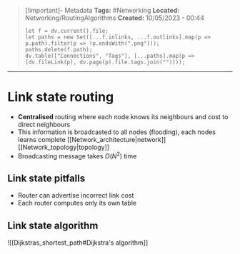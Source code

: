 > [!important]- Metadata
> **Tags:** #Networking 
> **Located:** Networking/RoutingAlgorithms
> **Created:** 10/05/2023 - 00:44
> ```dataviewjs
> let f = dv.current().file;
> let paths = new Set([...f.inlinks, ...f.outlinks].map(p => p.path).filter(p => !p.endsWith(".png")));
> paths.delete(f.path);
> dv.table(["Connections", "Tags"], [...paths].map(p => [dv.fileLink(p), dv.page(p).file.tags.join("")]));
> ```

___
# Link state routing
- **Centralised** routing where each node knows its neighbours and cost to direct neighbours 
- This information is broadcasted to all nodes (flooding), each nodes learns complete [[Network_architecture|network]] [[Network_topology|topology]]
- Broadcasting message takes $O(N^2)$ time


## Link state pitfalls 
- Router can advertise incorrect link cost 
- Each router computes only its own table
## Link state algorithm 

![[Dijkstras_shortest_path#Dijkstra's algorithm]]